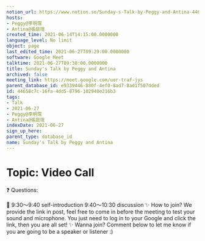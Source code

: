 ```yaml
---
notion_url: https://www.notion.so/Sunday-s-Talk-by-Peggy-and-Antina-44658c7c16fa4dd58796102940e216b3
hosts:
- Peggy@李明霈
- Antina@張庭瑄
created_time: 2021-06-14T14:15:00.0000000
language_level: No limit
object: page
last_edited_time: 2021-06-27T09:29:00.0000000
software: Google Meet
talktime: 2021-06-27T09:30:00.0000000
title: Sunday's Talk by Peggy and Antina
archived: false
meeting_link: https://meet.google.com/uor-traf-jys
parent_database_id: e9339446-880f-4ef0-8ad7-8ad1f507dded
id: 44658c7c-16fa-4dd5-8796-102940e216b3
tags:
- Talk
- 2021-06-27
- Peggy@李明霈
- Antina@張庭瑄
indexDate: 2021-06-27
sign_up_here: 
parent_type: database_id
name: Sunday's Talk by Peggy and Antina
---
```


# Topic: Video Call  
❓
Questions:
   
   
   
   
   
📅
9:30～9:40 self-introduction
9:40～10:30 discussion
✨
How to join?
We provide the link in post, feel free to come in before the meeting to test your sound and microphone. You just need to log in to your Google and click the link, then you are all set!
✨
Wanna join?
Comment below to let me know if you are going to be a speaker or listener :)

